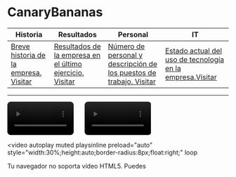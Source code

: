 # CanaryBananas
<!-- En tu .md de MkDocs puedes mezclar HTML sin problema -->


|Historia|Resultados|Personal|IT|
|---|---|---|---|
|[Breve historia de la empresa. Visitar](historia.md)| [Resultados de la empresa en el último ejercicio. Visitar](cuentas.md)|[Número de personal y descripción de los puestos de trabajo. Visitar](personal.md)|[Estado actual del uso de tecnología en la empresa.Visitar](it.md)|

---

<div style="width:100%;height:300px">
<video
  autoplay
  muted
  playsinline
  loop
  preload="auto"
  style="width:30%;height:auto;border-radius:8px;float:left;">
  <source src="img/recolectando.mp4" type="video/mp4">
  Tu navegador no soporta vídeo HTML5. Puedes
</video>
<video
  autoplay
  muted
  playsinline
  loop
  preload="auto"
  style="width:30%;height:auto;border-radius:8px;float:center;margin-left:5%">
  <source src="img/discutiendo.mp4" type="video/mp4">
  Tu navegador no soporta vídeo HTML5. Puedes
</video>

<video
  autoplay
  muted
  playsinline
  preload="auto"
  style="width:30%;height:auto;border-radius:8px;float:right;"
  loop

>
  <source src="img/zarpando.mp4" type="video/mp4">
  Tu navegador no soporta vídeo HTML5. Puedes
</video>


</div>